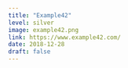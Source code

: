 ```yaml
---
title: "Example42"
level: silver
image: example42.png
link: https://www.example42.com/
date: 2018-12-28
draft: false
---
```




